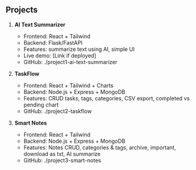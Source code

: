 ## Projects

1. **AI Text Summarizer**
   - Frontend: React + Tailwind
   - Backend: Flask/FastAPI
   - Features: summarize text using AI, simple UI
   - Live demo: [Link if deployed]
   - GitHub: ./project1-ai-text-summarizer

2. **TaskFlow**
   - Frontend: React + Tailwind + Charts
   - Backend: Node.js + Express + MongoDB
   - Features: CRUD tasks, tags, categories, CSV export, completed vs pending chart
   - GitHub: ./project2-taskflow

3. **Smart Notes**
   - Frontend: React + Tailwind
   - Backend: Node.js + Express + MongoDB
   - Features: Notes CRUD, categories & tags, archive, important, download as txt, AI summarize
   - GitHub: ./project3-smart-notes
